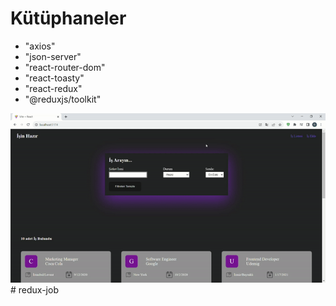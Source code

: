 # Kütüphaneler
- "axios"
- "json-server"
- "react-router-dom"
- "react-toasty"
- "react-redux"
- "@reduxjs/toolkit"

![](screen.gif)# redux-job
